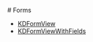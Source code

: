 # Forms

* [KDFormView](/framework/forms/KDFormView)
* [KDFormViewWithFields](/framework/forms/KDFormViewWithFields)
